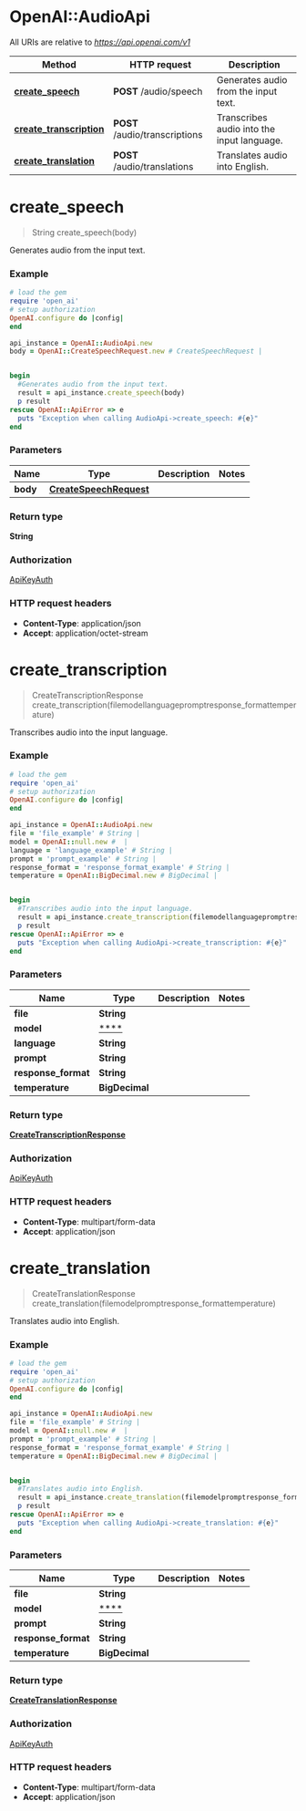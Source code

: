 # OpenAI::AudioApi

All URIs are relative to *https://api.openai.com/v1*

Method | HTTP request | Description
------------- | ------------- | -------------
[**create_speech**](AudioApi.md#create_speech) | **POST** /audio/speech | Generates audio from the input text.
[**create_transcription**](AudioApi.md#create_transcription) | **POST** /audio/transcriptions | Transcribes audio into the input language.
[**create_translation**](AudioApi.md#create_translation) | **POST** /audio/translations | Translates audio into English.

# **create_speech**
> String create_speech(body)

Generates audio from the input text.

### Example
```ruby
# load the gem
require 'open_ai'
# setup authorization
OpenAI.configure do |config|
end

api_instance = OpenAI::AudioApi.new
body = OpenAI::CreateSpeechRequest.new # CreateSpeechRequest | 


begin
  #Generates audio from the input text.
  result = api_instance.create_speech(body)
  p result
rescue OpenAI::ApiError => e
  puts "Exception when calling AudioApi->create_speech: #{e}"
end
```

### Parameters

Name | Type | Description  | Notes
------------- | ------------- | ------------- | -------------
 **body** | [**CreateSpeechRequest**](CreateSpeechRequest.md)|  | 

### Return type

**String**

### Authorization

[ApiKeyAuth](../README.md#ApiKeyAuth)

### HTTP request headers

 - **Content-Type**: application/json
 - **Accept**: application/octet-stream



# **create_transcription**
> CreateTranscriptionResponse create_transcription(filemodellanguagepromptresponse_formattemperature)

Transcribes audio into the input language.

### Example
```ruby
# load the gem
require 'open_ai'
# setup authorization
OpenAI.configure do |config|
end

api_instance = OpenAI::AudioApi.new
file = 'file_example' # String | 
model = OpenAI::null.new #  | 
language = 'language_example' # String | 
prompt = 'prompt_example' # String | 
response_format = 'response_format_example' # String | 
temperature = OpenAI::BigDecimal.new # BigDecimal | 


begin
  #Transcribes audio into the input language.
  result = api_instance.create_transcription(filemodellanguagepromptresponse_formattemperature)
  p result
rescue OpenAI::ApiError => e
  puts "Exception when calling AudioApi->create_transcription: #{e}"
end
```

### Parameters

Name | Type | Description  | Notes
------------- | ------------- | ------------- | -------------
 **file** | **String**|  | 
 **model** | [****](.md)|  | 
 **language** | **String**|  | 
 **prompt** | **String**|  | 
 **response_format** | **String**|  | 
 **temperature** | **BigDecimal**|  | 

### Return type

[**CreateTranscriptionResponse**](CreateTranscriptionResponse.md)

### Authorization

[ApiKeyAuth](../README.md#ApiKeyAuth)

### HTTP request headers

 - **Content-Type**: multipart/form-data
 - **Accept**: application/json



# **create_translation**
> CreateTranslationResponse create_translation(filemodelpromptresponse_formattemperature)

Translates audio into English.

### Example
```ruby
# load the gem
require 'open_ai'
# setup authorization
OpenAI.configure do |config|
end

api_instance = OpenAI::AudioApi.new
file = 'file_example' # String | 
model = OpenAI::null.new #  | 
prompt = 'prompt_example' # String | 
response_format = 'response_format_example' # String | 
temperature = OpenAI::BigDecimal.new # BigDecimal | 


begin
  #Translates audio into English.
  result = api_instance.create_translation(filemodelpromptresponse_formattemperature)
  p result
rescue OpenAI::ApiError => e
  puts "Exception when calling AudioApi->create_translation: #{e}"
end
```

### Parameters

Name | Type | Description  | Notes
------------- | ------------- | ------------- | -------------
 **file** | **String**|  | 
 **model** | [****](.md)|  | 
 **prompt** | **String**|  | 
 **response_format** | **String**|  | 
 **temperature** | **BigDecimal**|  | 

### Return type

[**CreateTranslationResponse**](CreateTranslationResponse.md)

### Authorization

[ApiKeyAuth](../README.md#ApiKeyAuth)

### HTTP request headers

 - **Content-Type**: multipart/form-data
 - **Accept**: application/json



